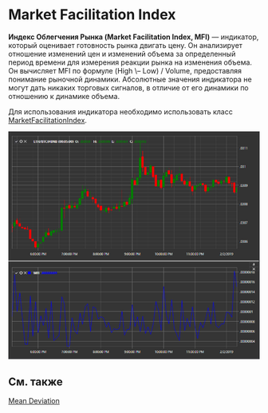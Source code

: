 # Market Facilitation Index

**Индекс Облегчения Рынка (Market Facilitation Index, MFI)** — индикатор, который оценивает готовность рынка двигать цену. Он анализирует отношение изменений цен и изменений объема за определенный период времени для измерения реакции рынка на изменения объема. Он вычисляет MFI по формуле (High \– Low) \/ Volume, предоставляя понимание рыночной динамики. 
Абсолютные значения индикатора не могут дать никаких торговых сигналов, в отличие от его динамики по отношению к динамике объема. 

Для использования индикатора необходимо использовать класс [MarketFacilitationIndex](xref:StockSharp.Algo.Indicators.MarketFacilitationIndex). 

![IndicatorMarketFacilitationIndex](../../../../images/indicatormarketfacilitationindex.png)

## См. также

[Mean Deviation](mean_deviation.md)

